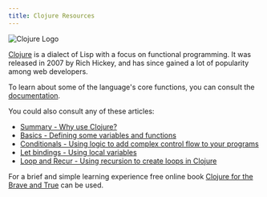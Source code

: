 ```yaml
---
title: Clojure Resources
---
```

![Clojure Logo](//discourse-user-assets.s3.amazonaws.com/original/2X/3/3f3afa51f5d2c790faed68bfdd695d9f280e4480.png)

[Clojure](https://clojure.org/) is a dialect of Lisp with a focus on functional programming. It was released in 2007 by Rich Hickey, and has since gained a lot of popularity among web developers.

To learn about some of the language's core functions, you can consult the [documentation](https://clojuredocs.org/).

You could also consult any of these articles:

* [Summary - Why use Clojure?](http://forum.freecodecamp.com/t/what-is-clojure/18419)
* [Basics - Defining some variables and functions](http://forum.freecodecamp.com/t/clojure-the-basics/18410)
* [Conditionals - Using logic to add complex control flow to your programs](http://forum.freecodecamp.com/t/clojure-conditionals/18412)
* [Let bindings - Using local variables](http://forum.freecodecamp.com/t/clojure-create-local-variables-with-let/18415)
* [Loop and Recur - Using recursion to create loops in Clojure](http://forum.freecodecamp.com/t/clojure-loop-recur/18418)

For a brief and simple learning experience free online book [Clojure for the Brave and True](https://www.braveclojure.com/foreword/) can be used.
